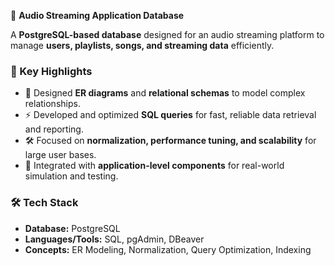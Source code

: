 🎵 **Audio Streaming Application Database**

A **PostgreSQL-based database** designed for an audio streaming platform to manage **users, playlists, songs, and streaming data** efficiently.

### 🔑 Key Highlights
- 📐 Designed **ER diagrams** and **relational schemas** to model complex relationships.
- ⚡ Developed and optimized **SQL queries** for fast, reliable data retrieval and reporting.
- 🛠 Focused on **normalization, performance tuning, and scalability** for large user bases.
- 🔗 Integrated with **application-level components** for real-world simulation and testing.

### 🛠 Tech Stack
- **Database:** PostgreSQL  
- **Languages/Tools:** SQL, pgAdmin, DBeaver  
- **Concepts:** ER Modeling, Normalization, Query Optimization, Indexing  
